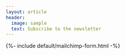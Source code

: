 ```yaml
---
layout: article
header:
  image: sample
  text: Subscribe to the newsletter
---
```

{%- include default/mailchimp-form.html -%}
    
  